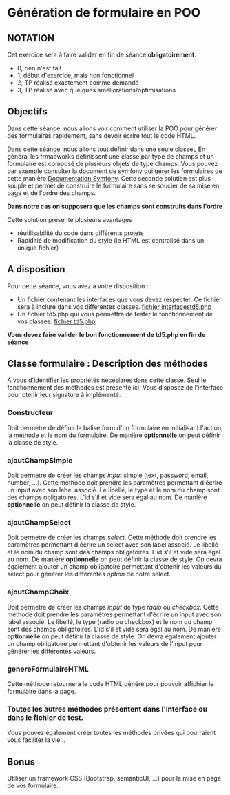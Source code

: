# Génération de formulaire en POO

## NOTATION

Cet exercice sera à faire valider en fin de séance **obligatoirement**.

* 0, rien n'est fait
* 1, début d'exercice, mais non fonctionnel
* 2, TP réalisé exactement comme demandé
* 3, TP réalisé avec quelques améliorations/optimisations

## Objectifs

Dans cette séance, nous allons voir comment utiliser la POO pour générer des formulaires rapidement, 
sans devoir écrire tout le code HTML.

Dans cette séance, nous allons tout définir dans une seule classeL En général les frmaeworks définissent une 
classe par type de champs et un formulaire est composé de plusieurs objets de type champs. Vous pouvez par 
exemple consulter la document de symfony qui gérer les formulaires de cette manière [Documentation Symfony](https://symfony.com/doc/current/reference/forms/types.html). Cette seconde solution est plus souple et permet de construire le formulaire sans se soucier de sa mise en page et de l'ordre des champs.

**Dans notre cas on supposera que les champs sont construits dans l'ordre**

Cette solution présente plusieurs avantages

* réutilisabilité du code dans différents projets
* Rapiditié de modification du style (le HTML est centralisé dans un unique fichier)

## A disposition

Pour cette séance, vous avez à votre disposition :
* Un fichier contenant les interfaces que vous devez respecter. Ce fichier sera à inclure dans vos différentes classes. [fichier interfacestd5.php](interfacestd5.php)
* Un fichier td5.php qui vous permettra de tester le fonctionnement de vos classes. [fichier td5.php](td5.php)

**Vous devez faire valider le bon fonctionnement de td5.php en fin de séance**

## Classe formulaire : Description des méthodes

A vous d'identifier les propriétés nécesiares dans cette classe. Seul le fonctionnement des méthodes est présenté ici. 
Vous disposez de l'interface pour otenir leur signature à implémenté.

### Constructeur

Doit permetre de définir la balise form d'un formulaire en initialisant l'action, la méthode et le nom du formulaire. 
De manière **optionnelle** on peut définir la classe de style.

### ajoutChampSimple

Doit permetre de créer les champs *input* simple (text, password, email, number, ...). Cette méthode doit prendre les paramètres 
permettant d'écrire un input avec son label associé. Le libellé, le type et le nom du champ sont des champs obligatoires. L'id s'il et vide sera 
égal au nom. De manière **optionnelle** on peut définir la classe de style.

### ajoutChampSelect

Doit permetre de créer les champs *select*. Cette méthode doit prendre les paramètres 
permettant d'écrire un select avec son label associé. Le libellé et le nom du champ sont des champs obligatoires. L'id s'il et vide sera 
égal au nom. De manière **optionnelle** on peut définir la classe de style. On devra également ajouter un champ obligatoire permettant
d'obtenir les valeurs du select pour générer les différentes *option* de notre select.

### ajoutChampChoix

Doit permetre de créer les champs *input* de type *radio* ou *checkbox*. Cette méthode doit prendre les paramètres 
permettant d'écrire un input avec son label associé. Le libellé, le type (radio ou checkbox) et le nom du champ sont des champs obligatoires. L'id s'il et vide sera 
égal au nom. De manière **optionnelle** on peut définir la classe de style. On devra également ajouter un champ obligatoire permettant
d'obtenir les valeurs de l'input pour générer les différentes valeurs.

### genereFormulaireHTML

Cette méthode retournera le code HTML généré pour pouvoir affichier le formulaire dans la page.

### Toutes les autres méthodes présentent dans l'interface ou dans le fichier de test.

Vous pouvez également créer toutes les méthodes privées qui pourraient vous faciliter la vie...

## Bonus

Utiliser un framework CSS (Bootstrap, semanticUI, ...) pour la mise en page de vos formulaire.

